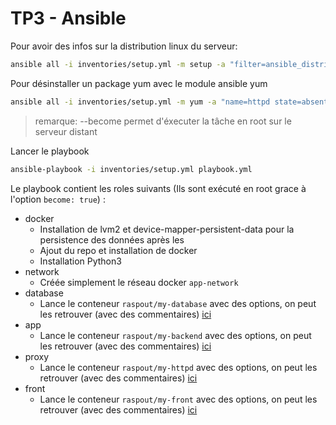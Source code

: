 # TP3 - Ansible

Pour avoir des infos sur la distribution linux du serveur:

```bash
ansible all -i inventories/setup.yml -m setup -a "filter=ansible_distribution*"
```

Pour désinstaller un package yum avec le module ansible yum 


```bash
ansible all -i inventories/setup.yml -m yum -a "name=httpd state=absent" --become
```

> remarque: --become permet d'éxecuter la tâche en root sur le serveur distant

Lancer le playbook
```bash
ansible-playbook -i inventories/setup.yml playbook.yml
```

Le playbook contient les roles suivants (Ils sont exécuté en root grace à l'option `become: true`) :

- docker
  - Installation de lvm2 et device-mapper-persistent-data pour la persistence des données après les
  - Ajout du repo et installation de docker
  - Installation Python3
- network
  - Créée simplement le réseau docker `app-network`
- database
  - Lance le conteneur `raspout/my-database` avec des options, on peut les retrouver (avec des commentaires) [ici](roles/database/tasks/main.yml)
- app
  - Lance le conteneur `raspout/my-backend` avec des options, on peut les retrouver (avec des commentaires) [ici](roles/app/tasks/main.yml)
- proxy
  - Lance le conteneur `raspout/my-httpd` avec des options, on peut les retrouver (avec des commentaires) [ici](roles/proxy/tasks/main.yml)
- front
  - Lance le conteneur `raspout/my-front` avec des options, on peut les retrouver (avec des commentaires) [ici](roles/proxy/tasks/main.yml)

